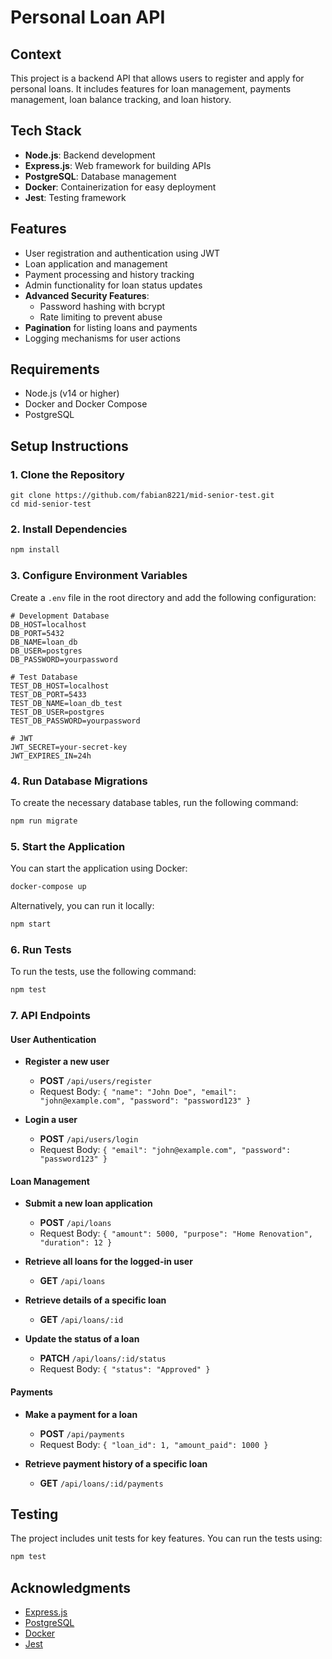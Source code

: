 # Personal Loan API

## Context

This project is a backend API that allows users to register and apply for personal loans. It includes features for loan management, payments management, loan balance tracking, and loan history.

## Tech Stack

- **Node.js**: Backend development
- **Express.js**: Web framework for building APIs
- **PostgreSQL**: Database management
- **Docker**: Containerization for easy deployment
- **Jest**: Testing framework

## Features

- User registration and authentication using JWT
- Loan application and management
- Payment processing and history tracking
- Admin functionality for loan status updates
- **Advanced Security Features**:
  - Password hashing with bcrypt
  - Rate limiting to prevent abuse
- **Pagination** for listing loans and payments
- Logging mechanisms for user actions

## Requirements

- Node.js (v14 or higher)
- Docker and Docker Compose
- PostgreSQL

## Setup Instructions

### 1. Clone the Repository

```
git clone https://github.com/fabian8221/mid-senior-test.git
cd mid-senior-test
```

### 2. Install Dependencies

```bash
npm install
```

### 3. Configure Environment Variables

Create a `.env` file in the root directory and add the following configuration:

```env
# Development Database
DB_HOST=localhost
DB_PORT=5432
DB_NAME=loan_db
DB_USER=postgres
DB_PASSWORD=yourpassword

# Test Database
TEST_DB_HOST=localhost
TEST_DB_PORT=5433
TEST_DB_NAME=loan_db_test
TEST_DB_USER=postgres
TEST_DB_PASSWORD=yourpassword

# JWT
JWT_SECRET=your-secret-key
JWT_EXPIRES_IN=24h
```

### 4. Run Database Migrations

To create the necessary database tables, run the following command:

```bash
npm run migrate
```

### 5. Start the Application

You can start the application using Docker:

```bash
docker-compose up
```

Alternatively, you can run it locally:

```bash
npm start
```

### 6. Run Tests

To run the tests, use the following command:

```bash
npm test
```

### 7. API Endpoints

#### User Authentication

- **Register a new user**
  - **POST** `/api/users/register`
  - Request Body: `{ "name": "John Doe", "email": "john@example.com", "password": "password123" }`

- **Login a user**
  - **POST** `/api/users/login`
  - Request Body: `{ "email": "john@example.com", "password": "password123" }`

#### Loan Management

- **Submit a new loan application**
  - **POST** `/api/loans`
  - Request Body: `{ "amount": 5000, "purpose": "Home Renovation", "duration": 12 }`

- **Retrieve all loans for the logged-in user**
  - **GET** `/api/loans`

- **Retrieve details of a specific loan**
  - **GET** `/api/loans/:id`

- **Update the status of a loan**
  - **PATCH** `/api/loans/:id/status`
  - Request Body: `{ "status": "Approved" }`

#### Payments

- **Make a payment for a loan**
  - **POST** `/api/payments`
  - Request Body: `{ "loan_id": 1, "amount_paid": 1000 }`

- **Retrieve payment history of a specific loan**
  - **GET** `/api/loans/:id/payments`

## Testing

The project includes unit tests for key features. You can run the tests using:

```bash
npm test
```

## Acknowledgments

- [Express.js](https://expressjs.com/)
- [PostgreSQL](https://www.postgresql.org/)
- [Docker](https://www.docker.com/)
- [Jest](https://jestjs.io/)